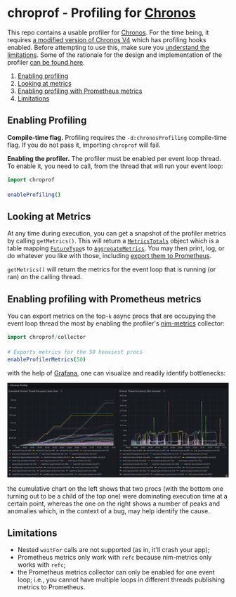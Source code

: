 chroprof - Profiling for [Chronos](https://github.com/status-im/nim-chronos)
============================================================================

This repo contains a usable profiler for [Chronos](https://github.com/status-im/nim-chronos). For the time being, it requires [a modified version of Chronos V4](https://github.com/codex-storage/nim-chronos/tree/feature/profiler-v4) which has profiling hooks enabled. Before attempting to use this, make sure you [understand the limitations](#limitations). Some of the rationale for the design and implementation of the profiler [can be found here](https://hackmd.io/eQ_ouNV4QZe0TG334_gkFg).

1. [Enabling profiling](#enabling-profiling)
2. [Looking at metrics](#looking-at-metrics)
2. [Enabling profiling with Prometheus metrics](#enabling-profiling-with-prometheus-metrics)
3. [Limitations](#limitations)


## Enabling Profiling

**Compile-time flag.** Profiling requires the `-d:chronosProfiling` compile-time
flag. If you do not pass it, importing `chroprof` will fail.

**Enabling the profiler.** The profiler must be enabled per event loop thread.
To enable it, you need to call, from the thread that will run your event loop:

```nim
import chroprof

enableProfiling()
``` 

## Looking at Metrics

At any time during execution, you can get a snapshot of the profiler metrics 
by calling `getMetrics()`. This will return a [`MetricsTotals`](https://github.com/codex-storage/nim-chroprof/blob/master/chroprof/profiler.nim#L61) object which
is a table mapping [`FutureType`](https://github.com/codex-storage/nim-chroprof/blob/master/chroprof/profiler.nim#L13)s to 
[`AggregateMetrics`](https://github.com/codex-storage/nim-chroprof/blob/master/chroprof/profiler.nim#L17). You may then 
print, log, or do whatever you like with those, including [export them to Prometheus](#enabling-profiling-with-prometheus-metrics).

`getMetrics()` will return the metrics for the event loop that is running 
(or ran) on the calling thread.

## Enabling profiling with Prometheus metrics

You can export metrics on the top-`k` async procs that are occupying the event
loop thread the most by enabling the profiler's [nim-metrics](https://github.com/status-im/nim-metrics/) collector:

```nim
import chroprof/collector

# Exports metrics for the 50 heaviest procs
enableProfilerMetrics(50)
```

with the help of [Grafana](https://grafana.com/), one can visualize and readily identify bottlenecks:

![Grafana screenshot](https://github.com/codex-storage/nim-chroprof/blob/gh-pages/assets/images/profiling-slowdown.png?raw=true)

the cumulative chart on the left shows that two procs (with the bottom one 
turning out to be a child of the top one) were dominating execution time at a 
certain point, whereas the one on the right shows a number of peaks and anomalies
which, in the context of a bug, may help identify the cause.

## Limitations

* Nested `waitFor` calls are not supported (as in, it'll crash your app);
* Prometheus metrics only work with `refc` because nim-metrics only works with `refc`;
* the Prometheus metrics collector can only be enabled for one event loop; i.e.,
  you cannot have multiple loops in different threads publishing metrics to Prometheus.

